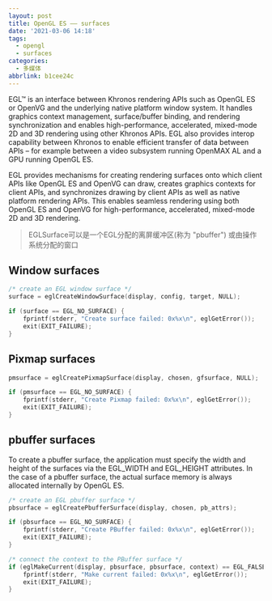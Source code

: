 ```yaml
---
layout: post
title: OpenGL ES —— surfaces
date: '2021-03-06 14:18'
tags:
  - opengl
  - surfaces
categories:
  - 多媒体
abbrlink: b1cee24c
---
```


EGL™ is an interface between Khronos rendering APIs such as OpenGL ES or OpenVG and the underlying native platform window system. It handles graphics context management, surface/buffer binding, and rendering synchronization and enables high-performance, accelerated, mixed-mode 2D and 3D rendering using other Khronos APIs. EGL also provides interop capability between Khronos to enable efficient transfer of data between APIs – for example between a video subsystem running OpenMAX AL and a GPU running OpenGL ES.

EGL provides mechanisms for creating rendering surfaces onto which client APIs like OpenGL ES and OpenVG can draw, creates graphics contexts for client APIs, and synchronizes drawing by client APIs as well as native platform rendering APIs. This enables seamless rendering using both OpenGL ES and OpenVG for high-performance, accelerated, mixed-mode 2D and 3D rendering.

<!--more-->

> EGLSurface可以是一个EGL分配的离屏缓冲区(称为 "pbuffer") 或由操作系统分配的窗口

## Window surfaces

``` C
/* create an EGL window surface */
surface = eglCreateWindowSurface(display, config, target, NULL);

if (surface == EGL_NO_SURFACE) {
    fprintf(stderr, "Create surface failed: 0x%x\n", eglGetError());
    exit(EXIT_FAILURE);
}
```

## Pixmap surfaces



``` C
pmsurface = eglCreatePixmapSurface(display, chosen, gfsurface, NULL);

if (pmsurface == EGL_NO_SURFACE) {
    fprintf(stderr, "Create Pixmap failed: 0x%x\n", eglGetError());
    exit(EXIT_FAILURE);
}
```

## pbuffer surfaces

To create a pbuffer surface, the application must specify the width and height of the surfaces via the EGL_WIDTH and EGL_HEIGHT attributes. In the case of a pbuffer surface, the actual surface memory is always allocated internally by OpenGL ES.

``` C
/* create an EGL pbuffer surface */
pbsurface = eglCreatePbufferSurface(display, chosen, pb_attrs);

if (pbsurface == EGL_NO_SURFACE) {
    fprintf(stderr, "Create PBuffer failed: 0x%x\n", eglGetError());
    exit(EXIT_FAILURE);
}

/* connect the context to the PBuffer surface */
if (eglMakeCurrent(display, pbsurface, pbsurface, context) == EGL_FALSE) {
    fprintf(stderr, "Make current failed: 0x%x\n", eglGetError());
    exit(EXIT_FAILURE);
}
```
